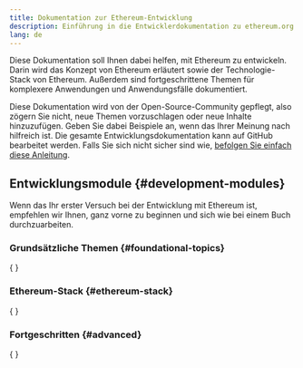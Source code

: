 ```yaml
---
title: Dokumentation zur Ethereum-Entwicklung
description: Einführung in die Entwicklerdokumentation zu ethereum.org.
lang: de
---
```


Diese Dokumentation soll Ihnen dabei helfen, mit Ethereum zu entwickeln. Darin wird das Konzept von Ethereum erläutert sowie der Technologie-Stack von Ethereum. Außerdem sind fortgeschrittene Themen für komplexere Anwendungen und Anwendungsfälle dokumentiert.

Diese Dokumentation wird von der Open-Source-Community gepflegt, also zögern Sie nicht, neue Themen vorzuschlagen oder neue Inhalte hinzuzufügen. Geben Sie dabei Beispiele an, wenn das Ihrer Meinung nach hilfreich ist. Die gesamte Entwicklungsdokumentation kann auf GitHub bearbeitet werden. Falls Sie sich nicht sicher sind wie, [befolgen Sie einfach diese Anleitung](https://github.com/ethereum/ethereum-org-website/blob/dev/docs/editing-markdown.md).

## Entwicklungsmodule \{#development-modules}

Wenn das Ihr erster Versuch bei der Entwicklung mit Ethereum ist, empfehlen wir Ihnen, ganz vorne zu beginnen und sich wie bei einem Buch durchzuarbeiten.

### Grundsätzliche Themen \{#foundational-topics}

{
	<DeveloperDocsLinks headerId="foundational-topics" />
}

### Ethereum-Stack \{#ethereum-stack}

{
	<DeveloperDocsLinks headerId="ethereum-stack" />
}

### Fortgeschritten \{#advanced}

{
	<DeveloperDocsLinks headerId="advanced" />
}
